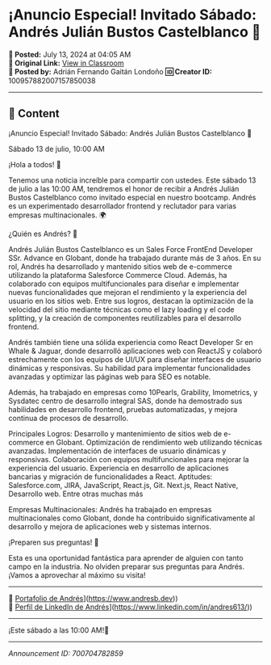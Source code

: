 # ¡Anuncio Especial! Invitado Sábado: Andrés Julián Bustos Castelblanco 🎉

**📅 Posted:** July 13, 2024 at 04:05 AM  
**🔗 Original Link:** [View in Classroom](https://classroom.google.com/c/Njk1MDgxNzAyMTIx/p/NzAwNzA0NzgyODU5)  
**👤 Posted by:** Adrián Fernando Gaitán Londoño
**🆔 Creator ID:** 100957882007157850038

---

## 📝 Content

¡Anuncio Especial! Invitado Sábado: Andrés Julián Bustos Castelblanco 🎉

Sábado 13 de julio, 10:00 AM

¡Hola a todos! 🌟

Tenemos una noticia increíble para compartir con ustedes. Este sábado 13 de julio a las 10:00 AM, tendremos el honor de recibir a Andrés Julián Bustos Castelblanco como invitado especial en nuestro bootcamp. Andrés es un experimentado desarrollador frontend y reclutador para varias empresas multinacionales. 🌍

¿Quién es Andrés? 🤔

Andrés Julián Bustos Castelblanco es un Sales Force FrontEnd Developer SSr. Advance en Globant, donde ha trabajado durante más de 3 años. En su rol, Andrés ha desarrollado y mantenido sitios web de e-commerce utilizando la plataforma Salesforce Commerce Cloud. Además, ha colaborado con equipos multifuncionales para diseñar e implementar nuevas funcionalidades que mejoran el rendimiento y la experiencia del usuario en los sitios web. Entre sus logros, destacan la optimización de la velocidad del sitio mediante técnicas como el lazy loading y el code splitting, y la creación de componentes reutilizables para el desarrollo frontend.

Andrés también tiene una sólida experiencia como React Developer Sr en Whale & Jaguar, donde desarrolló aplicaciones web con ReactJS y colaboró estrechamente con los equipos de UI/UX para diseñar interfaces de usuario dinámicas y responsivas. Su habilidad para implementar funcionalidades avanzadas y optimizar las páginas web para SEO es notable.

Además, ha trabajado en empresas como 10Pearls, Grability, Imometrics, y Sysdatec centro de desarrollo integral SAS, donde ha demostrado sus habilidades en desarrollo frontend, pruebas automatizadas, y mejora continua de procesos de desarrollo.

Principales Logros:
Desarrollo y mantenimiento de sitios web de e-commerce en Globant.
Optimización de rendimiento web utilizando técnicas avanzadas.
Implementación de interfaces de usuario dinámicas y responsivas.
Colaboración con equipos multifuncionales para mejorar la experiencia del usuario.
Experiencia en desarrollo de aplicaciones bancarias y migración de funcionalidades a React.
Aptitudes:
Salesforce.com, JIRA, JavaScript, React.js, Git.
Next.js, React Native, Desarrollo web.
Entre otras muchas más


Empresas Multinacionales:
Andrés ha trabajado en empresas multinacionales como Globant, donde ha contribuido significativamente al desarrollo y mejora de aplicaciones web y sistemas internos.

¡Preparen sus preguntas! 💬

Esta es una oportunidad fantástica para aprender de alguien con tanto campo en la industria. No olviden preparar sus preguntas para Andrés. ¡Vamos a aprovechar al máximo su visita!

---

📌 [Portafolio de Andrés]([https://www.andresb.dev)](https://www.andresb.dev))  
📌 [Perfil de LinkedIn de Andrés]([https://www.linkedin.com/in/andres613/)](https://www.linkedin.com/in/andres613/))

---

¡Este sábado a las 10:00 AM!🚀



---

*Announcement ID: 700704782859*
